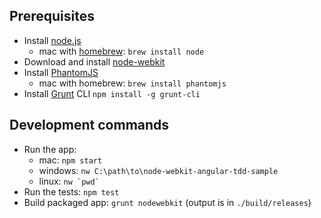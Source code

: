 ## Prerequisites

 - Install [node.js](http://nodejs.org/)
    - mac with [homebrew](http://brew.sh/): `brew install node`
 - Download and install [node-webkit](https://github.com/rogerwang/node-webkit#downloads)
 - Install [PhantomJS](http://phantomjs.org/)
    - mac with homebrew: `brew install phantomjs`
 - Install [Grunt](http://gruntjs.com/) CLI `npm install -g grunt-cli`

## Development commands

 - Run the app:
    - mac: `npm start`
    - windows: `nw C:\path\to\node-webkit-angular-tdd-sample`
    - linux: ``nw `pwd` ``
 - Run the tests: `npm test`
 - Build packaged app: `grunt nodewebkit` (output is in `./build/releases`)

